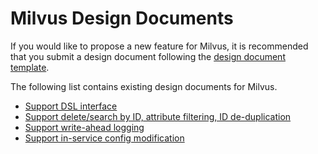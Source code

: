 # Milvus Design Documents

If you would like to propose a new feature for Milvus, it is recommended that you submit a design document following the [design document template](https://docs.google.com/document/d/1KhWs9b53K6WQUZ_FGWhIaeTraaSqsLQF7v2v68sAh_c/edit?usp=sharing).

The following list contains existing design documents for Milvus.

-   [Support DSL interface](https://docs.google.com/document/d/1U83LY36TyaG3WD67Q9HWg9saD3qQcz9BfMcEScgwQPM/edit?usp=sharing)
-   [Support delete/search by ID, attribute filtering, ID de-duplication](https://docs.google.com/document/d/1CDKdTj_DnE90YaZrPgsMaphqOTkMdbKETNrsFKj_Bco/edit?usp=sharing)
-   [Support write-ahead logging](https://docs.google.com/document/d/12N8RC_wJb2dvEKY9jrlh8hU_eH8jxQVBewoPuHNqcXE/edit?usp=sharing)
-   [Support in-service config modification](https://docs.google.com/document/d/1pK1joWJgAHM5nVp3q005iLbLqU5bn9InWeBy0mRAoSg/edit?usp=sharing)
